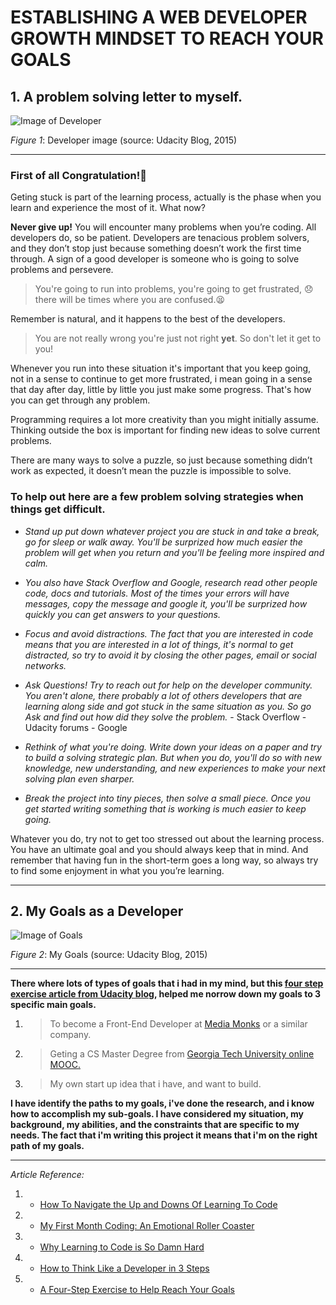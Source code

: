 #  ESTABLISHING A WEB DEVELOPER GROWTH MINDSET TO REACH YOUR GOALS


##  1. A problem solving letter to myself.


![Image of Developer](http://i0.wp.com/blog.udacity.com/wp-content/uploads/2015/02/DeathtoStock_Wired2-e1422990683568.jpg?resize=640%2C427)

*Figure 1*: Developer image (source: Udacity Blog, 2015)

___


###  First of all Congratulation!:clap: 
Geting stuck is part of the learning process, actually is the phase when you learn and experience the most of it. What now?

**Never give up!** You will encounter many problems when you’re coding. All developers do, so be patient. Developers are tenacious problem solvers, and they don’t stop just because something doesn’t work the first time through.
A sign of a good developer is someone who is going to solve problems and persevere. 
>You're going to run into problems, you're going to get frustrated, :disappointed: there will be times where you are confused.:tired_face: 

Remember is natural, and it happens to the best of the developers.

>You are not really wrong you're just not right **yet**.
So don't let it get to you!

Whenever you run into these situation it's important that you keep going, not in a sense to continue to get more frustrated, i mean going in a sense that day after day, little by little you just make some progress. That's how you can get through any problem.

Programming requires a lot more creativity than you might initially assume. Thinking outside the box is important for finding new ideas to solve current problems.

There are many ways to solve a puzzle, so just because something didn’t work as expected, it doesn’t mean the puzzle is impossible to solve. 

### To help out here are a few problem solving strategies when things get difficult.


*  *Stand up put down whatever project you are stuck in and take a break, go for sleep or walk away. You'll be surprized how much easier the problem will get when you return and you'll be feeling more inspired and calm.*


*  *You also have Stack Overflow and Google, research read other people code, docs and tutorials. Most of the times your errors will have messages, copy the message and google it, you'll be surprized how quickly you can get answers to your questions.*


*  *Focus and avoid distractions. The fact that you are interested in code means that you are interested in a lot of things, it's normal to get distracted, so try to avoid it by closing the other pages, email or social networks.*


*  *Ask Questions! Try to reach out for help on the developer community. You aren't alone, there probably a lot of others developers that are learning along side and got stuck in the same situation as you. So go Ask and find out how did they solve the problem.*
              -  Stack Overflow
              -  Udacity forums
              -  Google


*  *Rethink of what you're doing. Write down your ideas on a paper and try to build a solving strategic plan. But when you do, you'll do so with new knowledge, new understanding, and new experiences to make your next solving plan even sharper.*


*  *Break the project into tiny pieces, then solve a small piece. Once you get started writing something that is working is much easier to keep going.*


Whatever you do, try not to get too stressed out about the learning process. You have an ultimate goal and you should always keep that in mind. And remember that having fun in the short-term goes a long way, so always try to find some enjoyment in what you you’re learning.


___


## 2. My Goals as a Developer


![Image of Goals](http://i1.wp.com/blog.udacity.com/wp-content/uploads/2015/03/goals_education5.png?resize=640%2C445)

*Figure 2*: My Goals (source: Udacity Blog, 2015)

___


**There where lots of types of goals that i had in my mind, but this [four step exercise article from Udacity blog][1], helped me norrow down my goals to 3 specific main goals.**


1. > To become a Front-End Developer at [Media Monks][2] or a similar company.


2. > Geting a CS Master Degree from [Georgia Tech University online MOOC.][3]


3. > My own start up idea that i have, and want to build.


**I have identify the paths to my goals, i've done the research, and i know how to accomplish my sub-goals. I have considered my situation, my background, my abilities, and the constraints that are specific to my needs. The fact that i'm writing this project it means that i'm on the right path of my goals.**



___
*Article Reference:*
 1. *   [How To Navigate the Up and Downs Of Learning To Code](http://goo.gl/g84egf)
 2. *   [My First Month Coding: An Emotional Roller Coaster](http://goo.gl/kGJCK7)
 3. *    [Why Learning to Code is So Damn Hard](http://goo.gl/AGLjtB)
 4. *    [How to Think Like a Developer in 3 Steps][4]
 5. *    [A Four-Step Exercise to Help Reach Your Goals][1]

[1]:  http://blog.udacity.com/2015/03/a-four-step-exercise-to-help-reach-your-goals.html
[2]:  https://www.mediamonks.com
[3]:  http://www.omscs.gatech.edu/
[4]:  http://blog.udacity.com/2015/02/think-like-developer-3-steps.html
